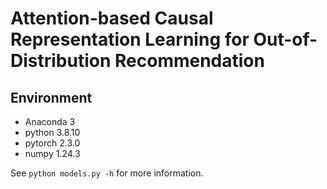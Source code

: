 # Attention-based Causal Representation Learning for Out-of-Distribution Recommendation

## Environment
- Anaconda 3
- python 3.8.10
- pytorch 2.3.0
- numpy 1.24.3

See `python models.py -h` for more information.
